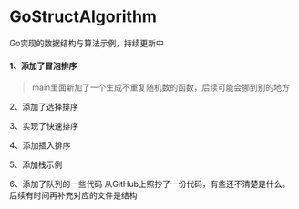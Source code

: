 # GoStructAlgorithm
Go实现的数据结构与算法示例，持续更新中



#### 1、添加了冒泡排序

> main里面新加了一个生成不重复随机数的函数，后续可能会挪到别的地方

2、添加了选择排序



3、实现了快速排序


4、添加插入排序


5、添加栈示例


6、添加了队列的一些代码
  从GitHub上照抄了一份代码，有些还不清楚是什么。后续有时间再补充对应的文件是结构